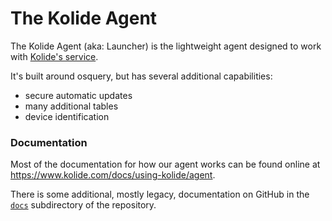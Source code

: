 The Kolide Agent
================

The Kolide Agent (aka: Launcher) is the lightweight agent designed to work with [Kolide's service](https://www.kolide.com/).

It's built around osquery, but has several additional capabilities:
- secure automatic updates
- many additional tables
- device identification

### Documentation

Most of the documentation for how our agent works can be found online at https://www.kolide.com/docs/using-kolide/agent.

There is some additional, mostly legacy, documentation on GitHub in the
[`docs`](./docs/README.md) subdirectory of the repository.
